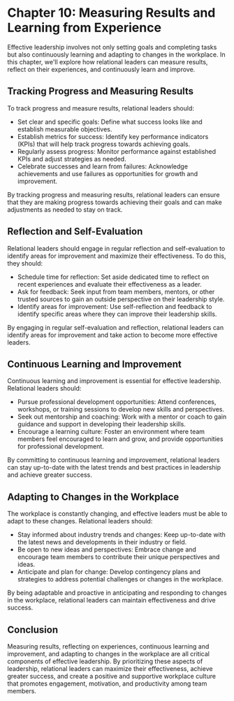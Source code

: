 Chapter 10: Measuring Results and Learning from Experience
==========================================================

Effective leadership involves not only setting goals and completing tasks but also continuously learning and adapting to changes in the workplace. In this chapter, we'll explore how relational leaders can measure results, reflect on their experiences, and continuously learn and improve.

Tracking Progress and Measuring Results
---------------------------------------

To track progress and measure results, relational leaders should:

* Set clear and specific goals: Define what success looks like and establish measurable objectives.
* Establish metrics for success: Identify key performance indicators (KPIs) that will help track progress towards achieving goals.
* Regularly assess progress: Monitor performance against established KPIs and adjust strategies as needed.
* Celebrate successes and learn from failures: Acknowledge achievements and use failures as opportunities for growth and improvement.

By tracking progress and measuring results, relational leaders can ensure that they are making progress towards achieving their goals and can make adjustments as needed to stay on track.

Reflection and Self-Evaluation
------------------------------

Relational leaders should engage in regular reflection and self-evaluation to identify areas for improvement and maximize their effectiveness. To do this, they should:

* Schedule time for reflection: Set aside dedicated time to reflect on recent experiences and evaluate their effectiveness as a leader.
* Ask for feedback: Seek input from team members, mentors, or other trusted sources to gain an outside perspective on their leadership style.
* Identify areas for improvement: Use self-reflection and feedback to identify specific areas where they can improve their leadership skills.

By engaging in regular self-evaluation and reflection, relational leaders can identify areas for improvement and take action to become more effective leaders.

Continuous Learning and Improvement
-----------------------------------

Continuous learning and improvement is essential for effective leadership. Relational leaders should:

* Pursue professional development opportunities: Attend conferences, workshops, or training sessions to develop new skills and perspectives.
* Seek out mentorship and coaching: Work with a mentor or coach to gain guidance and support in developing their leadership skills.
* Encourage a learning culture: Foster an environment where team members feel encouraged to learn and grow, and provide opportunities for professional development.

By committing to continuous learning and improvement, relational leaders can stay up-to-date with the latest trends and best practices in leadership and achieve greater success.

Adapting to Changes in the Workplace
------------------------------------

The workplace is constantly changing, and effective leaders must be able to adapt to these changes. Relational leaders should:

* Stay informed about industry trends and changes: Keep up-to-date with the latest news and developments in their industry or field.
* Be open to new ideas and perspectives: Embrace change and encourage team members to contribute their unique perspectives and ideas.
* Anticipate and plan for change: Develop contingency plans and strategies to address potential challenges or changes in the workplace.

By being adaptable and proactive in anticipating and responding to changes in the workplace, relational leaders can maintain effectiveness and drive success.

Conclusion
----------

Measuring results, reflecting on experiences, continuous learning and improvement, and adapting to changes in the workplace are all critical components of effective leadership. By prioritizing these aspects of leadership, relational leaders can maximize their effectiveness, achieve greater success, and create a positive and supportive workplace culture that promotes engagement, motivation, and productivity among team members.
